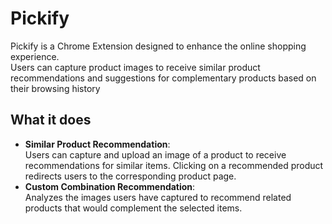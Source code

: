 
# Pickify  

Pickify is a Chrome Extension designed to enhance the online shopping experience.  
Users can capture product images to receive similar product recommendations and suggestions for complementary products based on their browsing history

## What it does  
- **Similar Product Recommendation**:  
  Users can capture and upload an image of a product to receive recommendations for similar items. Clicking on a recommended product redirects users to the corresponding product page.  
- **Custom Combination Recommendation**:  
  Analyzes the images users have captured to recommend related products that would complement the selected items.  

